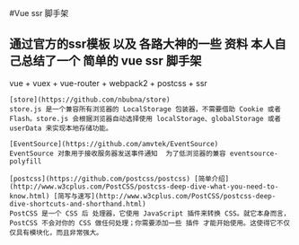#Vue ssr 脚手架

## 通过官方的ssr模板 以及 各路大神的一些 资料 本人自己总结了一个 简单的 vue ssr 脚手架
vue + vuex + vue-router + webpack2 + postcss + ssr

```
[store](https://github.com/nbubna/store)
store.js 是一个兼容所有浏览器的 LocalStorage 包装器，不需要借助 Cookie 或者 Flash。store.js 会根据浏览器自动选择使用 localStorage、globalStorage 或者 userData 来实现本地存储功能。

[EventSource](https://github.com/amvtek/EventSource)
EventSource 对象用于接收服务器发送事件通知  为了低浏览器的兼容 eventsource-polyfill

[postcss](https://github.com/postcss/postcss) [简单介绍](http://www.w3cplus.com/PostCSS/postcss-deep-dive-what-you-need-to-know.html) [简写与速写](http://www.w3cplus.com/PostCSS/postcss-deep-dive-shortcuts-and-shorthand.html)
PostCSS 是一个 CSS 后 处理器，它使用 JavaScript 插件来转换 CSS。就它本身而言，PostCSS 不会对你的 CSS 做任何处理；你需要添加一些 插件 才能开始使用。这使得它不仅仅具有模块化，而且非常强大。

```
